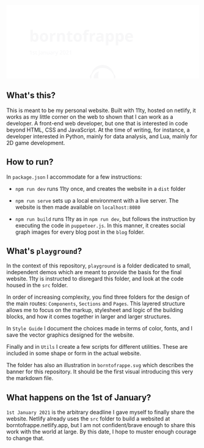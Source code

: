 ![borntofrappe — 1st January 2021](https://raw.githubusercontent.com/borntofrappe/borntofrappe/master/playground/borntofrappe.svg)

## What's this?

This is meant to be my personal website. Built with 11ty, hosted on netlify, it works as my little corner on the web to shown that I can work as a developer. A front-end web developer, but one that is interested in code beyond HTML, CSS and JavaScript. At the time of writing, for instance, a developer interested in Python, mainly for data analysis, and Lua, mainly for 2D game development.

## How to run?

<!-- One step at a time -->

In `package.json` I accommodate for a few instructions:

- `npm run dev` runs 11ty once, and creates the website in a `dist` folder

- `npm run serve` sets up a local environment with a live server. The website is then made available on `localhost:8080`

- `npm run build` runs 11ty as in `npm run dev`, but follows the instruction by executing the code in `puppeteer.js`. In this manner, it creates social graph images for every blog post in the `blog` folder.

## What's `playground`?

In the context of this repository, `playground` is a folder dedicated to small, independent demos which are meant to provide the basis for the final website. 11ty is instructed to disregard this folder, and look at the code housed in the `src` folder.

In order of increasing complexity, you find three folders for the design of the main routes: `Components`, `Sections` and `Pages`. This layered structure allows me to focus on the markup, stylesheet and logic of the building blocks, and how it comes together in larger and larger structures.

In `Style Guide` I document the choices made in terms of color, fonts, and I save the vector graphics designed for the website.

Finally and in `Utils` I create a few scripts for different utilities. These are included in some shape or form in the actual website.

The folder has also an illustration in `borntofrappe.svg` which describes the banner for this repository. It should be the first visual introducing this very the markdown file.

## What happens on the 1st of January?

`1st January 2021` is the arbitrary deadline I gave myself to finally share the website. Netlify already uses the `src` folder to build a websited at borntofrappe.netlify.app, but I am not confident/brave enough to share this work with the world at large. By this date, I hope to muster enough courage to change that.
